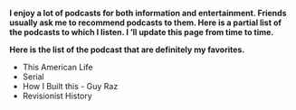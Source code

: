 **I enjoy a lot of podcasts for both information and entertainment.
Friends usually ask me to recommend podcasts to them.
Here is a partial list of the podcasts to which I listen. I ’ll update this page from time to time.**

**Here is the list of the podcast that are definitely my favorites.** 



- This American Life
- Serial
- How I Built this - Guy Raz
- Revisionist History
